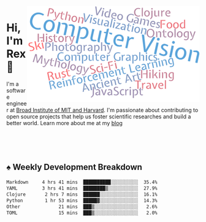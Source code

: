 <img src="https://raw.githubusercontent.com/rexwangcc/rexwangcc/master/myself.png" alt="Rex!" width="450" height="250" align="right">

# Hi, I'm Rex 👋

I'm a software engineer at [Broad Institute of MIT and Harvard](https://www.broadinstitute.org/). I'm passionate about contributing to open source projects that help us foster scientific researches and build a better world. Learn more about me at my [blog](https://rexwang.cc)

<br>
<br>
<br>

<table>
<tr valign="top" width="50%">
<!-- <td > -->

## ♠ Weekly Development Breakdown

<!-- code_time starts -->

```text
Markdown     4 hrs 41 mins  ██████████░░░░░░░░░░  35.4%
YAML         3 hrs 41 mins  ████████▒░░░░░░░░░░░  27.9%
Clojure       2 hrs 7 mins  ██████░░░░░░░░░░░░░░  16.1%
Python        1 hr 53 mins  █████▓░░░░░░░░░░░░░░  14.3%
Other              21 mins  ███▒░░░░░░░░░░░░░░░░   2.6%
TOML               15 mins  ███▒░░░░░░░░░░░░░░░░   2.0%
```

<!-- code_time ends -->

<!-- Placeholder for my Game statuses -->

<!-- <td valign="top" width="50%">

#### ♦ My Personal Progress

</td> -->

</tr>
</table>
